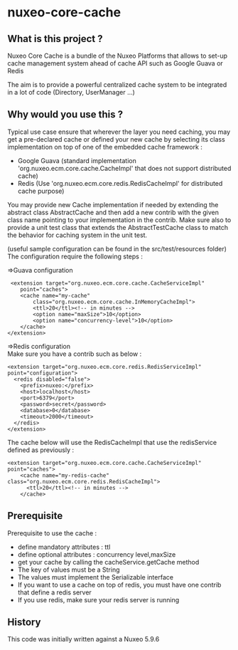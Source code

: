 nuxeo-core-cache
=========================

## What is this project ?

Nuxeo Core Cache is a bundle of the Nuxeo Platforms that allows to set-up cache management system ahead of cache API such as Google Guava or Redis

The aim is to provide a powerful centralized cache system to be integrated in a lot of code (Directory, UserManager ...) 

## Why would you use this ?


Typical use case ensure that wherever the layer you need caching, you may get a pre-declared cache or defined your new cache by selecting its class implementation on top of one of the embedded cache framework :
 - Google Guava (standard implementation 'org.nuxeo.ecm.core.cache.CacheImpl' that does not support distributed cache)
 - Redis (Use 'org.nuxeo.ecm.core.redis.RedisCacheImpl' for distributed cache purpose)

You may provide new Cache implementation if needed by extending the abstract class AbstractCache and then add a new contrib with the given class name pointing to your implementation in the contrib. Make sure also to provide a unit test class that extends the AbstractTestCache class to match the behavior for caching system in the unit test.

(useful sample configuration can be found in the src/test/resources folder)
The configuration require the following steps :
    
  =>Guava configuration
     
     <extension target="org.nuxeo.ecm.core.cache.CacheServiceImpl"
		point="caches">
		<cache name="my-cache"
			class="org.nuxeo.ecm.core.cache.InMemoryCacheImpl">
			<ttl>20</ttl><!-- in minutes -->
			<option name="maxSize">10</option>
			<option name="concurrency-level">10</option>
		</cache>
	</extension>
      
  
  =>Redis configuration
      <br/>Make sure you have a contrib such as below :
      
    <extension target="org.nuxeo.ecm.core.redis.RedisServiceImpl" point="configuration">
      <redis disabled="false">
        <prefix>nuxeo:</prefix>
        <host>localhost</host>
        <port>6379</port>
        <password>secret</password>
        <database>0</database>
        <timeout>2000</timeout>
      </redis>
    </extension>

   The cache below will use the RedisCacheImpl that use the redisService defined as previously :

    <extension target="org.nuxeo.ecm.core.cache.CacheServiceImpl" point="caches">
	    <cache name="my-redis-cache" class="org.nuxeo.ecm.core.redis.RedisCacheImpl">
      	  <ttl>20</ttl><!-- in minutes -->
    	</cache>
  </extension>
  
## Prerequisite 
Prerequisite to use the cache :
<ul>
<li>define mandatory attributes : ttl</li>
<li> define optional attributes :  concurrency level,maxSize</li>
<li>get your cache by calling the cacheService.getCache method</li>
<li>The key of values must be a String</li>
<li>The values must implement the Serializable interface</li>
<li>If you want to use a cache on top of redis, you must have one contrib that define a redis server</li>
<li>If you use redis, make sure your redis server is running</li>
</ul>

## History

This code was initially written against a Nuxeo 5.9.6 


